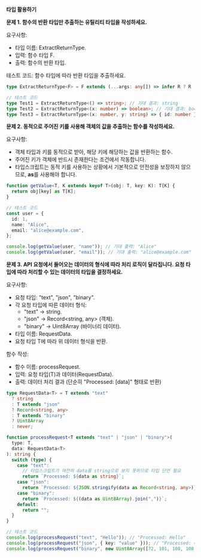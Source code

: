 **타입 활용하기**

**문제 1. 함수의 반환 타입만 추출하는 유틸리티 타입을 작성하세요.**

요구사항:

- 타입 이름: ExtractReturnType<F>.
- 입력: 함수 타입 F.
- 출력: 함수의 반환 타입.

테스트 코드:
 함수 타입에 따라 반환 타입을 추출하세요.



```typescript
type ExtractReturnType<F> = F extends (...args: any[]) => infer R ? R : never;

// 테스트 코드
type Test1 = ExtractReturnType<() => string>; // 기대 결과: string
type Test2 = ExtractReturnType<(x: number) => boolean>; // 기대 결과: boolean
type Test3 = ExtractReturnType<(x: number, y: string) => { id: number }>; // 기대 결과: { id: number }

```



**문제 2. 동적으로 주어진 키를 사용해 객체의 값을 추출하는 함수를 작성하세요.**

요구사항:

- 객체 타입과 키를 동적으로 받아, 해당 키에 해당하는 값을 반환하는 함수.
- 주어진 키가 객체에 반드시 존재한다는 조건에서 작동합니다.
- 타입스크립트는 동적 키를 사용하는 상황에서 기본적으로 안전성을 보장하지 않으므로, **as**를 사용해야 합니다.



```typescript
function getValue<T, K extends keyof T>(obj: T, key: K): T[K] {
  return obj[key] as T[K];
}

// 테스트 코드
const user = {
  id: 1,
  name: "Alice",
  email: "alice@example.com",
};

console.log(getValue(user, "name")); // 기대 출력: "Alice"
console.log(getValue(user, "email")); // 기대 출력: "alice@example.com"
```



**문제 3. API 요청에서 들어오는 데이터의 형식에 따라 처리 로직이 달라집니다. 요청 타입에 따라 처리할 수 있는 데이터의 타입을 결정하세요.**

요구사항:

- 요청 타입: "text", "json", "binary".
- 각 요청 타입에 따른 데이터 형식:
  - "text" → string.
  - "json" → Record<string, any> (객체).
  - "binary" → Uint8Array (바이너리 데이터).
- 타입 이름: RequestData<T>.
- 요청 타입 T에 따라 위 데이터 형식을 반환.

함수 작성:

- 함수 이름: processRequest.
- 입력: 요청 타입(T)과 데이터(RequestData<T>).
- 출력: 데이터 처리 결과 (단순히 "Processed: [data]" 형태로 반환)



```typescript
type RequestData<T> = T extends "text"
  ? string
  : T extends "json"
  ? Record<string, any>
  : T extends "binary"
  ? Uint8Array
  : never;

function processRequest<T extends "text" | "json" | "binary">(
  type: T,
  data: RequestData<T>
): string {
  switch (type) {
    case "text":
      // 타입스크립트가 여전히 data를 string으로 보지 못하므로 타입 단언 필요
      return `Processed: ${data as string}`;
    case "json":
      return `Processed: ${JSON.stringify(data as Record<string, any>)}`;
    case "binary":
      return `Processed: ${(data as Uint8Array).join(",")}`;
    default:
      return "";
  }
}

// 테스트 코드
console.log(processRequest("text", "Hello")); // "Processed: Hello"
console.log(processRequest("json", { key: "value" })); // "Processed: {"key":"value"}"
console.log(processRequest("binary", new Uint8Array([72, 101, 108, 108, 111]))); // "Processed: 72,101,108,108,111"

```
